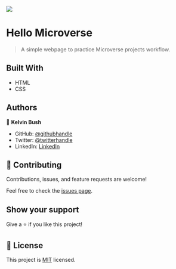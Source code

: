 ![](https://img.shields.io/badge/Microverse-blueviolet)

# Hello Microverse

> A simple webpage to practice Microverse projects workflow.


## Built With

- HTML
- CSS

## Authors

👤 **Kelvin Bush**

- GitHub: [@githubhandle](https://github.com/kelvinbush)
- Twitter: [@twitterhandle](https://twitter.com/kelvin_bush_)
- LinkedIn: [LinkedIn](https://www.linkedin.com/in/kelvin-wachiye-04b469173/)


## 🤝 Contributing

Contributions, issues, and feature requests are welcome!

Feel free to check the [issues page](../../issues/).

## Show your support

Give a ⭐️ if you like this project!

## 📝 License

This project is [MIT](./MIT.md) licensed.